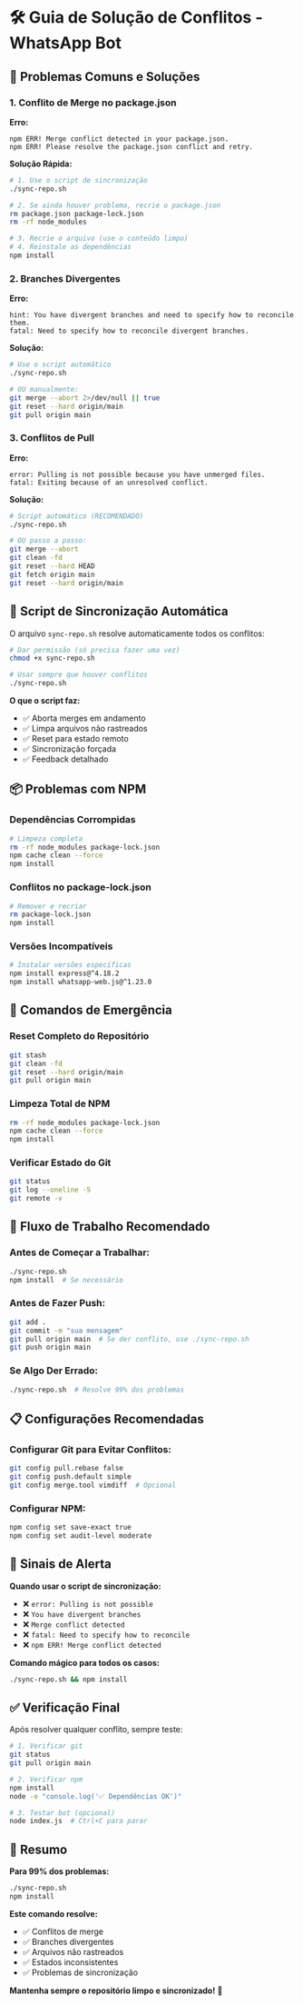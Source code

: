 # 🛠️ Guia de Solução de Conflitos - WhatsApp Bot

## 🚨 **Problemas Comuns e Soluções**

### **1. Conflito de Merge no package.json**

**Erro:**
```
npm ERR! Merge conflict detected in your package.json.
npm ERR! Please resolve the package.json conflict and retry.
```

**Solução Rápida:**
```bash
# 1. Use o script de sincronização
./sync-repo.sh

# 2. Se ainda houver problema, recrie o package.json
rm package.json package-lock.json
rm -rf node_modules

# 3. Recrie o arquivo (use o conteúdo limpo)
# 4. Reinstale as dependências
npm install
```

### **2. Branches Divergentes**

**Erro:**
```
hint: You have divergent branches and need to specify how to reconcile them.
fatal: Need to specify how to reconcile divergent branches.
```

**Solução:**
```bash
# Use o script automático
./sync-repo.sh

# OU manualmente:
git merge --abort 2>/dev/null || true
git reset --hard origin/main
git pull origin main
```

### **3. Conflitos de Pull**

**Erro:**
```
error: Pulling is not possible because you have unmerged files.
fatal: Exiting because of an unresolved conflict.
```

**Solução:**
```bash
# Script automático (RECOMENDADO)
./sync-repo.sh

# OU passo a passo:
git merge --abort
git clean -fd
git reset --hard HEAD
git fetch origin main
git reset --hard origin/main
```

## 🔧 **Script de Sincronização Automática**

O arquivo `sync-repo.sh` resolve automaticamente todos os conflitos:

```bash
# Dar permissão (só precisa fazer uma vez)
chmod +x sync-repo.sh

# Usar sempre que houver conflitos
./sync-repo.sh
```

**O que o script faz:**
- ✅ Aborta merges em andamento
- ✅ Limpa arquivos não rastreados
- ✅ Reset para estado remoto
- ✅ Sincronização forçada
- ✅ Feedback detalhado

## 📦 **Problemas com NPM**

### **Dependências Corrompidas**
```bash
# Limpeza completa
rm -rf node_modules package-lock.json
npm cache clean --force
npm install
```

### **Conflitos no package-lock.json**
```bash
# Remover e recriar
rm package-lock.json
npm install
```

### **Versões Incompatíveis**
```bash
# Instalar versões específicas
npm install express@^4.18.2
npm install whatsapp-web.js@^1.23.0
```

## 🎯 **Comandos de Emergência**

### **Reset Completo do Repositório**
```bash
git stash
git clean -fd
git reset --hard origin/main
git pull origin main
```

### **Limpeza Total de NPM**
```bash
rm -rf node_modules package-lock.json
npm cache clean --force
npm install
```

### **Verificar Estado do Git**
```bash
git status
git log --oneline -5
git remote -v
```

## 🔄 **Fluxo de Trabalho Recomendado**

### **Antes de Começar a Trabalhar:**
```bash
./sync-repo.sh
npm install  # Se necessário
```

### **Antes de Fazer Push:**
```bash
git add .
git commit -m "sua mensagem"
git pull origin main  # Se der conflito, use ./sync-repo.sh
git push origin main
```

### **Se Algo Der Errado:**
```bash
./sync-repo.sh  # Resolve 99% dos problemas
```

## 📋 **Configurações Recomendadas**

### **Configurar Git para Evitar Conflitos:**
```bash
git config pull.rebase false
git config push.default simple
git config merge.tool vimdiff  # Opcional
```

### **Configurar NPM:**
```bash
npm config set save-exact true
npm config set audit-level moderate
```

## 🚨 **Sinais de Alerta**

**Quando usar o script de sincronização:**
- ❌ `error: Pulling is not possible`
- ❌ `You have divergent branches`
- ❌ `Merge conflict detected`
- ❌ `fatal: Need to specify how to reconcile`
- ❌ `npm ERR! Merge conflict detected`

**Comando mágico para todos os casos:**
```bash
./sync-repo.sh && npm install
```

## ✅ **Verificação Final**

Após resolver qualquer conflito, sempre teste:

```bash
# 1. Verificar git
git status
git pull origin main

# 2. Verificar npm
npm install
node -e "console.log('✅ Dependências OK')"

# 3. Testar bot (opcional)
node index.js  # Ctrl+C para parar
```

## 🎉 **Resumo**

**Para 99% dos problemas:**
```bash
./sync-repo.sh
npm install
```

**Este comando resolve:**
- ✅ Conflitos de merge
- ✅ Branches divergentes
- ✅ Arquivos não rastreados
- ✅ Estados inconsistentes
- ✅ Problemas de sincronização

**Mantenha sempre o repositório limpo e sincronizado!** 🚀